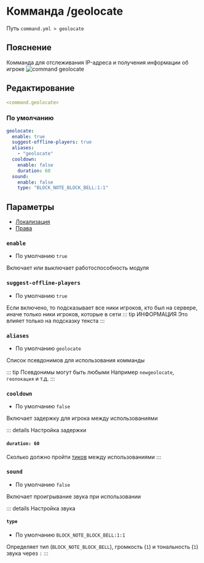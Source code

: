 # Комманда /geolocate
Путь `command.yml > geolocate`

## Пояснение
Комманда для отслеживания IP-адреса и получения информации об игроке
![command geolocate](/commandgeolocate.png)

## Редактирование
```yaml
<command.geolocate>
```

### По умолчанию
```yaml
geolocate:
  enable: true
  suggest-offline-players: true
  aliases:
    - "geolocate"
  cooldown:
    enable: false
    duration: 60
  sound:
    enable: false
    type: "BLOCK_NOTE_BLOCK_BELL:1:1"
```

## Параметры

- [Локализация](/ru/localizations/ru_ru/command/geolocate/)
- [Права](/ru/permission/command/geolocate/)

### `enable`
- По умолчанию `true`

Включает или выключает работоспособность модуля

### `suggest-offline-players`
- По умолчанию `true`

Если включено, то подсказывает все ники игроков, кто был на сервере, иначе только ники игроков, которые в сети
::: tip ИНФОРМАЦИЯ
Это влияет только на подсказку текста
:::

### `aliases`
- По умолчанию `geolocate`

Список псевдонимов для использования комманды

::: tip Псевдонимы могут быть любыми
Например `newgeolocate`, `геолокация` и т.д.
:::

### `cooldown`
- По умолчанию `false`

Включает задержку для игрока между использованиями

::: details Настройка задержки
#### `duration: 60`

Сколько должно пройти [тиков](https://ru.minecraft.wiki/w/%D0%A2%D0%B0%D0%BA%D1%82) между использованиями
:::

### `sound`
- По умолчанию `false`

Включает проигрывание звука при использовании

::: details Настройка звука
#### `type`
- По умолчанию `BLOCK_NOTE_BLOCK_BELL:1:1`

Определяет тип (`BLOCK_NOTE_BLOCK_BELL`), громкость (`1`) и тональность (`1`) звука через `:`
:::
